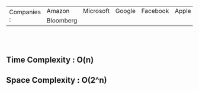 <table>
        <tr>
            <td rowspan="2">Companies : </td>
            <td>Amazon</td>
            <td>Microsoft</td>
            <td>Google</td>
            <td>Facebook</td>
            <td>Apple</td>
            <td>Adobe</td>
            <td>Twitter</td>
            <td>Uber</td>
            <td>Reddit</td>
          
  </tr>

  <tr>
    <td>Bloomberg</td>
  </tr>
    </table>

   <br>
    <br>

  <h2>Time Complexity : O(n)</h2>
    <h2>Space Complexity : O(2^n)</h2>
